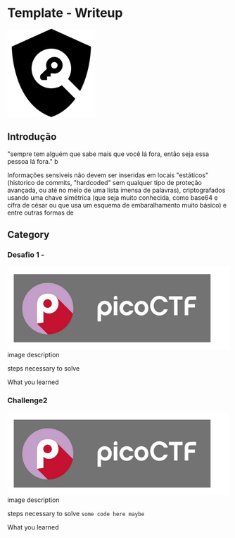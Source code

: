 # Template - Writeup
![9660c8a75a6db93c30556c5c9f65c331.png](_resources/9660c8a75a6db93c30556c5c9f65c331.png)

## Introdução

"sempre tem alguém que sabe mais que você lá fora, então seja essa pessoa lá fora." 
b

Informações sensiveis não devem ser inseridas em locais "estáticos" (historico de commits, "hardcoded" sem qualquer tipo de proteção avançada, ou até no meio de uma lista imensa de palavras), criptografados usando uma chave simétrica (que seja muito conhecida, como base64 e cifra de césar ou que usa um esquema de embaralhamento muito básico) e entre outras formas de 



## Category
### Desafio 1 - 
![08232babb70d578bcc0ff6bb4ecbee53.png](_resources/08232babb70d578bcc0ff6bb4ecbee53-1.png)
image description

steps necessary to solve

What you learned
### Challenge2
![08232babb70d578bcc0ff6bb4ecbee53.png](_resources/08232babb70d578bcc0ff6bb4ecbee53-1.png)
image description

steps necessary to solve
```some code here maybe```

What you learned

